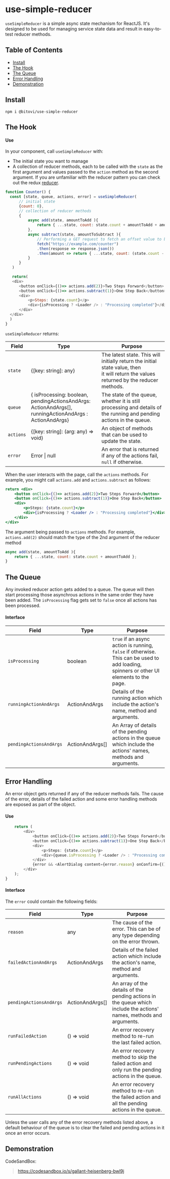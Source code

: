 # use-simple-reducer

`useSimpleReducer` is a simple async state mechanism for ReactJS.  It's 
designed to be used for managing service state data and result in easy-to-test reducer methods.



## Table of Contents

- [Install](#install)
- [The Hook](#the-hook)
- [The Queue](#the-queue)
- [Error Handling](#error-handling)
- [Demonstration](#demonstration)

<a id="install"/>

## Install
```
npm i @bitovi/use-simple-reducer
```

<a id="the-hook"/>

## The Hook

#### Use 

In your component, call `useSimpleReducer` with:

- The initial state you want to manage
- A collection of reducer methods, each to be called with the `state` as the first argument and values 
  passed to the `action` method as the second argument. If you are unfamiliar with the reducer pattern you can check out the redux [reducer](https://redux.js.org/tutorials/fundamentals/part-3-state-actions-reducers).


```js
function Counter() {
  const [state, queue, actions, error] = useSimpleReducer(
      // initial state
      {count: 0},
      // collection of reducer methods
      {
          async add(state, amountToAdd ){
              return { ...state, count: state.count + amountToAdd + amount.offset };
          },
          async subtract(state, amountToSubtract ){
              // Performing a GET request to fetch an offset value to be subtracted from 'amountToSubract'
              fetch("https://example.com/counter")
              .then(response => response.json())
              .then(amount => return { ...state, count: (state.count - amountToSubtract - amount.offset) })  
          }
      }
   )

   return(
   <div>
      <button onClick={()=> actions.add(2)}>Two Steps Forward</button>
      <button onClick={()=> actions.subtract(1)}>One Step Back</button>
      <div>
          <p>Steps: {state.count}</p>
          <div>{isProcessing ? <Loader /> : "Processing completed"}</div>
      </div>
  </div>
  )
}
```

`useSimpleReducer` returns:

|  Field | Type |  Purpose  |
| ------- | --------------------------------- | --- |
| `state` | {[key: string]: any} | The latest state. This will initially return the initial state value, then <br /> it will return the values returned by the reducer methods.|
| `queue` | { isProcessing: boolean, <br /> pendingActionsAndArgs: ActionAndArgs[], <br /> runningActionAndArgs : ActionAndArgs} | The state of the queue, whether it is still processing and details of the running and pending actions in the queue.|
| `actions` | {[key: string]: (arg: any) => void} | An object of methods that can be used to update the state.|
| `error` | Error \| null | An error that is returned if any of the actions fail, `null` if otherwise.|


When the user interacts with the page, call the `actions` methods. For example, 
you might call `actions.add` and `actions.subtract` as follows:

```jsx
return <div>
    <button onClick={()=> actions.add(2)}>Two Steps Forward</button>
    <button onClick={()=> actions.subtract(1)}>One Step Back</button>
    <div>
        <p>Steps: {state.count}</p>
        <div>{isProcessing ? <Loader /> : "Processing completed"}</div>
    </div>
</div>
```
The argument being passed to `actions` methods. For example, `actions.add(2)` should match the type of the 2nd argument of the reducer method         
```js
async add(state, amountToAdd ){
    return { ...state, count: state.count + amountToAdd };
}
```
<a id="the-queue"/>

## The Queue

Any invoked reducer action gets added to a queue. The queue will then start processing those asynchrous actions in the same order they have been added. The `isProcessing` flag gets set to `false` once all actions has been processed.  

#### Interface

|  Field | Type |  Purpose  |
| ------- | ---------------- | ------------------- |
| `isProcessing` | boolean | `true` if an async action is running, `false` if otherwise.  This can be used to add loading, spinners or other UI elements to the page.|
| `runningActionAndArgs` | ActionAndArgs | Details of the running action which include the action's name, method and arguments. |
| `pendingActionsAndArgs` | ActionAndArgs[] | An Array of details of the pending actions in the queue which include the actions' names, methods and arguments. |

<a id="error-handling"/>

## Error Handling

An error object gets returned if any of the reducer methods fails. The cause of the error, details of the failed action and some error handling methods are exposed as part of the object.

#### Use

```js
    return (
        <div>
            <button onClick={()=> actions.add(2)}>Two Steps Forward</button>
            <button onClick={()=> actions.subtract(1)}>One Step Back</button>
            <div>
                <p>Steps: {state.count}</p>
                <div>{queue.isProcessing ? <Loader /> : "Processing completed"}</div>
            </div>
            {error && <AlertDialog content={error.reason} onConfirm={() => error.runFailedAction()} />}
        </div>
    );
}
```

#### Interface
  
The `error` could contain the following fields:

|  Field | Type |  Purpose  |
| ------- | ---------------- | ------------------- |
| `reason` | any | The cause of the error. This can be of any type depending on the error thrown.|
| `failedActionAndArgs` | ActionAndArgs | Details of the failed action which include the action's name, method and arguments. |
| `pendingActionsAndArgs` | ActionAndArgs[] | An array of the details of the pending actions in the queue which include the actions' names, methods and arguments. |
| `runFailedAction` | () => void | An error recovery method to re-run the last failed action. |
| `runPendingActions` | () => void | An error recovery method to skip the failed action and only run the pending actions in the queue. |
| `runAllActions` | () => void | An error recovery method to re-run the failed action and all the pending actions in the queue. |

Unless the user calls any of the error recovery methods listed above, a default behaviour of the queue is to clear the failed and pending actions in it once an error occurs. 

<a id="demonstration"/>

## Demonstration
CodeSandBox:
 > https://codesandbox.io/s/gallant-heisenberg-bwl9j
